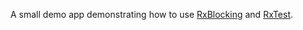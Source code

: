 A small demo app demonstrating how to use [RxBlocking](https://github.com/ReactiveX/RxSwift/tree/master/RxBlocking) and [RxTest](https://github.com/ReactiveX/RxSwift/blob/master/Documentation/UnitTests.md).
